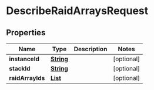 

# DescribeRaidArraysRequest


## Properties

| Name | Type | Description | Notes |
|------------ | ------------- | ------------- | -------------|
|**instanceId** | [**String**](String.md) |  |  [optional] |
|**stackId** | [**String**](String.md) |  |  [optional] |
|**raidArrayIds** | [**List**](List.md) |  |  [optional] |



